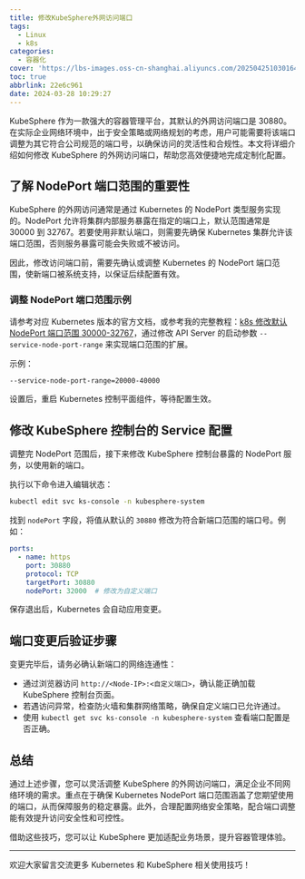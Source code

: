 ```yaml
---
title: 修改KubeSphere外网访问端口
tags:
  - Linux
  - k8s
categories:
  - 容器化
cover: 'https://lbs-images.oss-cn-shanghai.aliyuncs.com/20250425103016448.png'
toc: true
abbrlink: 22e6c961
date: 2024-03-28 10:29:27
---
```


KubeSphere 作为一款强大的容器管理平台，其默认的外网访问端口是 30880。在实际企业网络环境中，出于安全策略或网络规划的考虑，用户可能需要将该端口调整为其它符合公司规范的端口号，以确保访问的灵活性和合规性。本文将详细介绍如何修改 KubeSphere 的外网访问端口，帮助您高效便捷地完成定制化配置。

<!-- more -->

## 了解 NodePort 端口范围的重要性

KubeSphere 的外网访问通常是通过 Kubernetes 的 NodePort 类型服务实现的。NodePort 允许将集群内部服务暴露在指定的端口上，默认范围通常是 30000 到 32767。若要使用非默认端口，则需要先确保 Kubernetes 集群允许该端口范围，否则服务暴露可能会失败或不被访问。

因此，修改访问端口前，需要先确认或调整 Kubernetes 的 NodePort 端口范围，使新端口被系统支持，以保证后续配置有效。

### 调整 NodePort 端口范围示例

请参考对应 Kubernetes 版本的官方文档，或参考我的完整教程：[k8s 修改默认 NodePort 端口范围 30000-32767](https://juejin.cn/spost/7351321232748675109)，通过修改 API Server 的启动参数 `--service-node-port-range` 来实现端口范围的扩展。

示例：

```bash
--service-node-port-range=20000-40000
```

设置后，重启 Kubernetes 控制平面组件，等待配置生效。

## 修改 KubeSphere 控制台的 Service 配置

调整完 NodePort 范围后，接下来修改 KubeSphere 控制台暴露的 NodePort 服务，以使用新的端口。

执行以下命令进入编辑状态：

```bash
kubectl edit svc ks-console -n kubesphere-system
```

找到 `nodePort` 字段，将值从默认的 `30880` 修改为符合新端口范围的端口号。例如：

```yaml
ports:
  - name: https
    port: 30880
    protocol: TCP
    targetPort: 30880
    nodePort: 32000  # 修改为自定义端口
```

保存退出后，Kubernetes 会自动应用变更。

## 端口变更后验证步骤

变更完毕后，请务必确认新端口的网络连通性：

- 通过浏览器访问 `http://<Node-IP>:<自定义端口>`，确认能正确加载 KubeSphere 控制台页面。
- 若遇访问异常，检查防火墙和集群网络策略，确保自定义端口已允许通过。
- 使用 `kubectl get svc ks-console -n kubesphere-system` 查看端口配置是否正确。

## 总结

通过上述步骤，您可以灵活调整 KubeSphere 的外网访问端口，满足企业不同网络环境的需求。重点在于确保 Kubernetes NodePort 端口范围涵盖了您期望使用的端口，从而保障服务的稳定暴露。此外，合理配置网络安全策略，配合端口调整能有效提升访问安全性和可控性。

借助这些技巧，您可以让 KubeSphere 更加适配业务场景，提升容器管理体验。

---

欢迎大家留言交流更多 Kubernetes 和 KubeSphere 相关使用技巧！